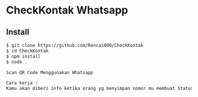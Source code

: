 # CheckKontak Whatsapp


## Install

```bash
$ git clone https://github.com/Rencai000/CheckKontak
$ cd CheckKontak
$ npm install
$ node .

Scan QR Code Menggunakan Whatsapp
```

```bash
Cara kerja : 
Kamu akan diberi info ketika orang yg menyimpan nomor mu membuat StatusWhatsapp
```
